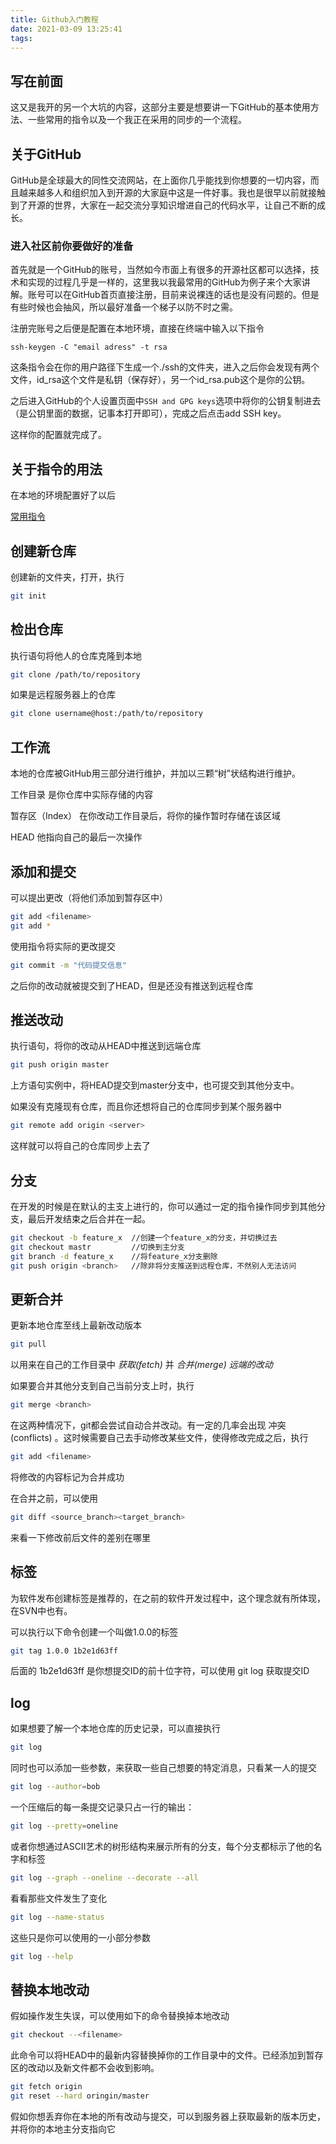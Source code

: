 ```yaml
---
title: Github入门教程
date: 2021-03-09 13:25:41
tags: 
---
```


## 写在前面

这又是我开的另一个大坑的内容，这部分主要是想要讲一下GitHub的基本使用方法、一些常用的指令以及一个我正在采用的同步的一个流程。

## 关于GitHub

GitHub是全球最大的同性交流网站，在上面你几乎能找到你想要的一切内容，而且越来越多人和组织加入到开源的大家庭中这是一件好事。我也是很早以前就接触到了开源的世界，大家在一起交流分享知识增进自己的代码水平，让自己不断的成长。

### 进入社区前你要做好的准备

首先就是一个GitHub的账号，当然如今市面上有很多的开源社区都可以选择，技术和实现的过程几乎是一样的，这里我以我最常用的GitHub为例子来个大家讲解。账号可以在GitHub首页直接注册，目前来说裸连的话也是没有问题的。但是有些时候也会抽风，所以最好准备一个梯子以防不时之需。

注册完账号之后便是配置在本地环境，直接在终端中输入以下指令

`ssh-keygen -C "email adress" -t rsa`

这条指令会在你的用户路径下生成一个./ssh的文件夹，进入之后你会发现有两个文件，id_rsa这个文件是私钥（保存好），另一个id_rsa.pub这个是你的公钥。

之后进入GitHub的个人设置页面中`SSH and GPG keys`选项中将你的公钥复制进去（是公钥里面的数据，记事本打开即可），完成之后点击add SSH key。

这样你的配置就完成了。

## 关于指令的用法

在本地的环境配置好了以后	


[常用指令](https://www.notion.so/d4a976e09955401fbf818fb9dc29a981)

## 创建新仓库

创建新的文件夹，打开，执行

```bash
git init
```

## 检出仓库

执行语句将他人的仓库克隆到本地

```bash
git clone /path/to/repository
```

如果是远程服务器上的仓库

```bash
git clone username@host:/path/to/repository
```

## 工作流

本地的仓库被GitHub用三部分进行维护，并加以三颗“树”状结构进行维护。

工作目录   是你仓库中实际存储的内容

暂存区（Index）   在你改动工作目录后，将你的操作暂时存储在该区域

HEAD     他指向自己的最后一次操作

## 添加和提交

可以提出更改（将他们添加到暂存区中）

```bash
git add <filename>
git add *
```

使用指令将实际的更改提交

```bash
git commit -m "代码提交信息"
```

之后你的改动就被提交到了HEAD，但是还没有推送到远程仓库

## 推送改动

执行语句，将你的改动从HEAD中推送到远端仓库

```bash
git push origin master
```

上方语句实例中，将HEAD提交到master分支中，也可提交到其他分支中。

如果没有克隆现有仓库，而且你还想将自己的仓库同步到某个服务器中

```bash
git remote add origin <server>
```

这样就可以将自己的仓库同步上去了

## 分支

在开发的时候是在默认的主支上进行的，你可以通过一定的指令操作同步到其他分支，最后开发结束之后合并在一起。

```bash
git checkout -b feature_x  //创建一个feature_x的分支，并切换过去
git checkout mastr         //切换到主分支
git branch -d feature_x    //将feature_x分支删除
git push origin <branch>   //除非将分支推送到远程仓库，不然别人无法访问
```

## 更新合并

更新本地仓库至线上最新改动版本

```bash
git pull
```

以用来在自己的工作目录中 *获取(fetch)* 并 *合并(merge)  远端的改动*

如果要合并其他分支到自己当前分支上时，执行

```bash
git merge <branch>
```

在这两种情况下，git都会尝试自动合并改动。有一定的几率会出现 冲突(conflicts) 。这时候需要自己去手动修改某些文件，使得修改完成之后，执行

```bash
git add <filename>
```

将修改的内容标记为合并成功

在合并之前，可以使用

```bash
git diff <source_branch><target_branch>
```

来看一下修改前后文件的差别在哪里

## 标签

为软件发布创建标签是推荐的，在之前的软件开发过程中，这个理念就有所体现，在SVN中也有。

可以执行以下命令创建一个叫做1.0.0的标签

```bash
git tag 1.0.0 1b2e1d63ff
```

后面的 1b2e1d63ff 是你想提交ID的前十位字符，可以使用 git log 获取提交ID

## log

如果想要了解一个本地仓库的历史记录，可以直接执行

```bash
git log
```

同时也可以添加一些参数，来获取一些自己想要的特定消息，只看某一人的提交

```bash
git log --author=bob
```

一个压缩后的每一条提交记录只占一行的输出：

```bash
git log --pretty=oneline
```

或者你想通过ASCII艺术的树形结构来展示所有的分支，每个分支都标示了他的名字和标签

```bash
git log --graph --oneline --decorate --all
```

看看那些文件发生了变化

```bash
git log --name-status
```

这些只是你可以使用的一小部分参数

```bash
git log --help
```

## 替换本地改动

假如操作发生失误，可以使用如下的命令替换掉本地改动

```bash
git checkout --<filename>
```

此命令可以将HEAD中的最新内容替换掉你的工作目录中的文件。已经添加到暂存区的改动以及新文件都不会收到影响。

```bash
git fetch origin
git reset --hard oringin/master
```

假如你想丢弃你在本地的所有改动与提交，可以到服务器上获取最新的版本历史，并将你的本地主分支指向它
